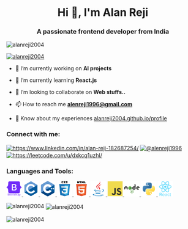<h1 align="center">Hi 👋, I'm Alan Reji</h1>
<h3 align="center">A passionate frontend developer from India</h3>

<p align="left"> <img src="https://komarev.com/ghpvc/?username=alanreji2004&label=Profile%20views&color=0e75b6&style=flat" alt="alanreji2004" /> </p>

<p align="left"> <a href="https://github.com/ryo-ma/github-profile-trophy"><img src="https://github-profile-trophy.vercel.app/?username=alanreji2004" alt="alanreji2004" /></a> </p>

- 🔭 I’m currently working on **AI projects**

- 🌱 I’m currently learning **React.js**

- 👯 I’m looking to collaborate on **Web stuffs..**

- 📫 How to reach me **alenreji1996@gmail.com**

- 📄 Know about my experiences [alanreji2004.github.io/profile](alanreji2004.github.io/profile)

<h3 align="left">Connect with me:</h3>
<p align="left">
<a href="https://linkedin.com/in/alan-reji-182687254/" target="blank"><img align="center" src="https://raw.githubusercontent.com/rahuldkjain/github-profile-readme-generator/master/src/images/icons/Social/linked-in-alt.svg" alt="https://www.linkedin.com/in/alan-reji-182687254/" height="30" width="40" /></a>
<a href="https://www.hackerrank.com/profile/alenreji1996" target="blank"><img align="center" src="https://raw.githubusercontent.com/rahuldkjain/github-profile-readme-generator/master/src/images/icons/Social/hackerrank.svg" alt="@alenreji1996" height="30" width="40" /></a>
<a href="https://www.leetcode.com/u/dxkcq1uzhl/" target="blank"><img align="center" src="https://raw.githubusercontent.com/rahuldkjain/github-profile-readme-generator/master/src/images/icons/Social/leet-code.svg" alt="https://leetcode.com/u/dxkcq1uzhl/" height="30" width="40" /></a>
</p>

<h3 align="left">Languages and Tools:</h3>
<p align="left"> <a href="https://getbootstrap.com" target="_blank" rel="noreferrer"> <img src="https://raw.githubusercontent.com/devicons/devicon/master/icons/bootstrap/bootstrap-plain-wordmark.svg" alt="bootstrap" width="40" height="40"/> </a> <a href="https://www.cprogramming.com/" target="_blank" rel="noreferrer"> <img src="https://raw.githubusercontent.com/devicons/devicon/master/icons/c/c-original.svg" alt="c" width="40" height="40"/> </a> <a href="https://www.w3schools.com/cpp/" target="_blank" rel="noreferrer"> <img src="https://raw.githubusercontent.com/devicons/devicon/master/icons/cplusplus/cplusplus-original.svg" alt="cplusplus" width="40" height="40"/> </a> <a href="https://www.w3schools.com/css/" target="_blank" rel="noreferrer"> <img src="https://raw.githubusercontent.com/devicons/devicon/master/icons/css3/css3-original-wordmark.svg" alt="css3" width="40" height="40"/> </a> <a href="https://www.w3.org/html/" target="_blank" rel="noreferrer"> <img src="https://raw.githubusercontent.com/devicons/devicon/master/icons/html5/html5-original-wordmark.svg" alt="html5" width="40" height="40"/> </a> <a href="https://www.java.com" target="_blank" rel="noreferrer"> <img src="https://raw.githubusercontent.com/devicons/devicon/master/icons/java/java-original.svg" alt="java" width="40" height="40"/> </a> <a href="https://developer.mozilla.org/en-US/docs/Web/JavaScript" target="_blank" rel="noreferrer"> <img src="https://raw.githubusercontent.com/devicons/devicon/master/icons/javascript/javascript-original.svg" alt="javascript" width="40" height="40"/> </a> <a href="https://nodejs.org" target="_blank" rel="noreferrer"> <img src="https://raw.githubusercontent.com/devicons/devicon/master/icons/nodejs/nodejs-original-wordmark.svg" alt="nodejs" width="40" height="40"/> </a> <a href="https://www.python.org" target="_blank" rel="noreferrer"> <img src="https://raw.githubusercontent.com/devicons/devicon/master/icons/python/python-original.svg" alt="python" width="40" height="40"/> </a> <a href="https://reactjs.org/" target="_blank" rel="noreferrer"> <img src="https://raw.githubusercontent.com/devicons/devicon/master/icons/react/react-original-wordmark.svg" alt="react" width="40" height="40"/> </a> </p>

<p><img align="left" src="https://github-readme-stats.vercel.app/api/top-langs?username=alanreji2004&show_icons=true&locale=en&layout=compact" alt="alanreji2004" /></p>

<p>&nbsp;<img align="center" src="https://github-readme-stats.vercel.app/api?username=alanreji2004&show_icons=true&locale=en" alt="alanreji2004" /></p>

<p><img align="center" src="https://github-readme-streak-stats.herokuapp.com/?user=alanreji2004&" alt="alanreji2004" /></p>


